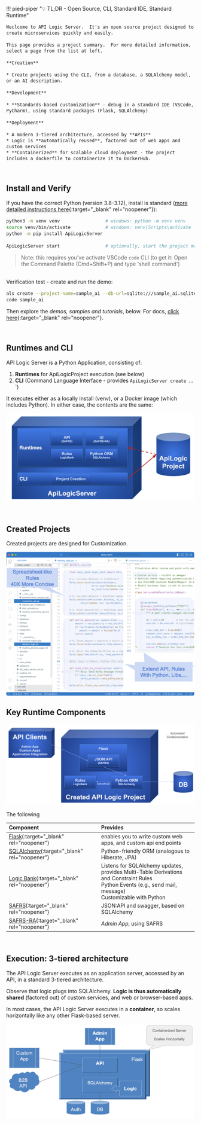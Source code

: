 !!! pied-piper ":bulb: TL;DR - Open Source, CLI, Standard IDE, Standard Runtime"

    Weclcome to API Logic Server.  It's an open source project designed to create microservices quickly and easily.
    
    This page provides a project summary.  For more detailed information, select a page from the list at left.

    **Creation**

    * Create projects using the CLI, from a database, a SQLAlchemy model, or an AI description.
    
    **Development**

    * **Standards-based customization** - debug in a standard IDE (VSCode, PyCharm), using standard packages (Flask, SQLAlchemy)

    **Deployment**

    * A modern 3-tiered architecture, accessed by **APIs**
    * Logic is **automatically reused**, factored out of web apps and custom services
    * **Containerized** for scalable cloud deployment - the project includes a dockerfile to containerize it to DockerHub.

&nbsp;

## Install and Verify

If you have the correct Python (version 3.8-3.12), install is standard ([more detailed instructions here](Install-Express.md){:target="_blank" rel="noopener"}):

```bash title="Install API Logic Server in a Virtual Environment"
python3 -m venv venv                 # windows: python -m venv venv
source venv/bin/activate             # windows: venv\Scripts\activate
python -m pip install ApiLogicServer

ApiLogicServer start                 # optionally, start the project manager under VSCode
```

> Note: this requires you've activate VSCode `code` CLI (to get it: Open the Command Palette (Cmd+Shift+P) and type 'shell command')

<br>Verification test - create and run the demo:

```bash title="Verify - Create and Run Demo"
als create --project-name=sample_ai --db-url=sqlite:///sample_ai.sqlite
code sample_ai
```

Then explore the *demos, samples and tutorials*, below.  For docs, [click here](Doc-Home.md){:target="_blank" rel="noopener"}.

&nbsp;

## Runtimes and CLI

API Logic Server is a Python Application, consisting of:

1. __Runtimes__ for ApiLogicProject execution (see below)
2. __CLI__ (Command Language Interface - provides `ApiLogicServer create `…`)

It executes either as a locally install (venv), or a Docker image (which includes Python).  In either case, the contents are the same:

![API Logic Server Intro](images/Architecture-What-Is.png)

&nbsp;

## Created Projects

Created projects are designed for Customization.

![Flexibility of a Framework](images/sample-ai/copilot/customize.png)

## Key Runtime Components

![API Logic Server Runtime Stack](images/Architecture-Runtime-Stack.png)

The following 

| Component                                                                              | Provides                                                                                                              |
|:---------------------------------------------------------------------------------------|:----------------------------------------------------------------------------------------------------------------------|
| [Flask](https://flask.palletsprojects.com/en/1.1.x){:target="_blank" rel="noopener"}        | enables you to write custom web apps, and custom api end points  |
| [SQLAlchemy](https://docs.sqlalchemy.org/en/14/core/engines.html){:target="_blank" rel="noopener"}    | Python-friendly ORM (analogous to Hiberate, JPA)                                                                      |
| [Logic Bank](Logic-Operation.md#logic-architecture){:target="_blank" rel="noopener"} | Listens for SQLAlchemy updates, provides Multi-Table Derivations and Constraint Rules<br>Python Events (e.g., send mail, message)<br>Customizable with Python<br> |
| [SAFRS](https://github.com/thomaxxl/safrs/wiki){:target="_blank" rel="noopener"}     | JSON:API and swagger, based on SQLAlchemy  |
| [SAFRS-RA](https://github.com/thomaxxl/safrs-react-admin){:target="_blank" rel="noopener"}   | *Admin App*, using SAFRS    |


&nbsp;

## Execution: 3-tiered architecture

The API Logic Server executes as an application server, accessed by an API, in a standard 3-tiered architecture.  

Observe that logic plugs into SQLAlchemy.  **Logic is thus automatically shared** (factored out) of custom services, and web or browser-based apps.

In most cases, the API Logic Server executes in a **container**, so scales horizontally like any other Flask-based server.

![API Logic Server Intro](images/Architecture.png)
